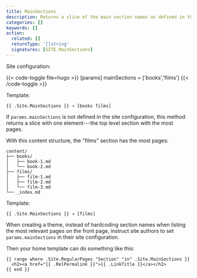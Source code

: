 ```yaml
---
title: MainSections
description: Returns a slice of the main section names as defined in the site configuration, falling back to the top level section with the most pages.
categories: []
keywords: []
action:
  related: []
  returnType: '[]string'
  signatures: [SITE.MainSections]
---
```


Site configuration:

{{< code-toggle file=hugo >}}
[params]
mainSections = ['books','films']
{{< /code-toggle >}}

Template:

```go-html-template
{{ .Site.MainSections }} → [books films]
```

If `params.mainSections` is not defined in the site configuration, this method returns a slice with one element---the top level section with the most pages.

With this content structure, the "films" section has the most pages:

```text
content/
├── books/
│   ├── book-1.md
│   └── book-2.md
├── films/
│   ├── film-1.md
│   ├── film-2.md
│   └── film-3.md
└── _index.md
```

Template:

```go-html-template
{{ .Site.MainSections }} → [films]
```

When creating a theme, instead of hardcoding section names when listing the most relevant pages on the front page, instruct site authors to set `params.mainSections` in their site configuration.

Then your home template can do something like this:

```go-html-template
{{ range where .Site.RegularPages "Section" "in" .Site.MainSections }}
  <h2><a href="{{ .RelPermalink }}">{{ .LinkTitle }}</a></h2>
{{ end }}
```
